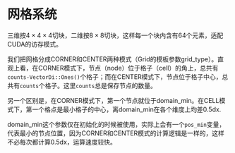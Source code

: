 # 网格系统

三维按$4\times 4\times 4$切块，二维按$8\times 8$切块，这样每一个块内含有64个元素，适配CUDA的访存模式。

我们把网格分成CORNER和CENTER两种模式（Grid的模板参数grid_type）。直观上看，在CORNER模式下，节点（node）位于格子（cell）的角上，总共有`counts-VectorDi::Ones()`个格子；而在CENTER模式下，节点位于格子中心，总共有`counts`个格子。这里`counts`总是保存节点的数量。

另一个区别是，在CORNER模式下，第一个节点就位于domain_min。在CELL模式下，第一个格点是最小格子的中心，离domain_min在各个维度上均差0.5dx.


domain_min这个参数仅在初始化的时候被使用，实际上会有一个`pos_min`变量，代表最小的节点位置，因为CORNER和CENTER模式的计算逻辑是一样的，这样不必每次都计算0.5dx，运算速度较快。
